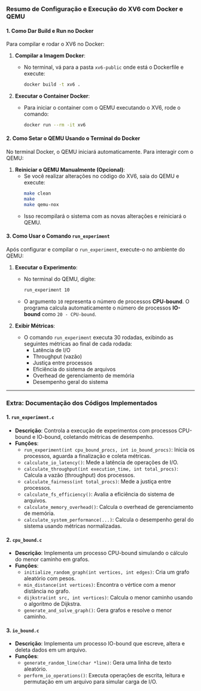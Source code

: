 ### Resumo de Configuração e Execução do XV6 com Docker e QEMU

#### 1. Como Dar Build e Run no Docker

Para compilar e rodar o XV6 no Docker:

1. **Compilar a Imagem Docker**:
   - No terminal, vá para a pasta `xv6-public` onde está o Dockerfile e execute:
     ```bash
     docker build -t xv6 .
     ```

2. **Executar o Container Docker**:
   - Para iniciar o container com o QEMU executando o XV6, rode o comando:
     ```bash
     docker run --rm -it xv6
     ```

#### 2. Como Setar o QEMU Usando o Terminal do Docker

No terminal Docker, o QEMU iniciará automaticamente. Para interagir com o QEMU:

1. **Reiniciar o QEMU Manualmente (Opcional)**:
   - Se você realizar alterações no código do XV6, saia do QEMU e execute:
     ```bash
     make clean
     make
     make qemu-nox
     ```
   - Isso recompilará o sistema com as novas alterações e reiniciará o QEMU.

#### 3. Como Usar o Comando `run_experiment`

Após configurar e compilar o `run_experiment`, execute-o no ambiente do QEMU:

1. **Executar o Experimento**:
   - No terminal do QEMU, digite:
     ```bash
     run_experiment 10
     ```
   - O argumento `10` representa o número de processos **CPU-bound**. O programa calcula automaticamente o número de processos **IO-bound** como `20 - CPU-bound`.

2. **Exibir Métricas**:
   - O comando `run_experiment` executa 30 rodadas, exibindo as seguintes métricas ao final de cada rodada:
     - Latência de I/O
     - Throughput (vazão)
     - Justiça entre processos
     - Eficiência do sistema de arquivos
     - Overhead de gerenciamento de memória
     - Desempenho geral do sistema

---

### Extra: Documentação dos Códigos Implementados

#### 1. `run_experiment.c`

- **Descrição**: Controla a execução de experimentos com processos CPU-bound e IO-bound, coletando métricas de desempenho.
- **Funções**:
  - `run_experiment(int cpu_bound_procs, int io_bound_procs)`: Inicia os processos, aguarda a finalização e coleta métricas.
  - `calculate_io_latency()`: Mede a latência de operações de I/O.
  - `calculate_throughput(int execution_time, int total_procs)`: Calcula a vazão (throughput) dos processos.
  - `calculate_fairness(int total_procs)`: Mede a justiça entre processos.
  - `calculate_fs_efficiency()`: Avalia a eficiência do sistema de arquivos.
  - `calculate_memory_overhead()`: Calcula o overhead de gerenciamento de memória.
  - `calculate_system_performance(...)`: Calcula o desempenho geral do sistema usando métricas normalizadas.

#### 2. `cpu_bound.c`

- **Descrição**: Implementa um processo CPU-bound simulando o cálculo do menor caminho em grafos.
- **Funções**:
  - `initialize_random_graph(int vertices, int edges)`: Cria um grafo aleatório com pesos.
  - `min_distance(int vertices)`: Encontra o vértice com a menor distância no grafo.
  - `dijkstra(int src, int vertices)`: Calcula o menor caminho usando o algoritmo de Dijkstra.
  - `generate_and_solve_graph()`: Gera grafos e resolve o menor caminho.

#### 3. `io_bound.c`

- **Descrição**: Implementa um processo IO-bound que escreve, altera e deleta dados em um arquivo.
- **Funções**:
  - `generate_random_line(char *line)`: Gera uma linha de texto aleatório.
  - `perform_io_operations()`: Executa operações de escrita, leitura e permutação em um arquivo para simular carga de I/O.